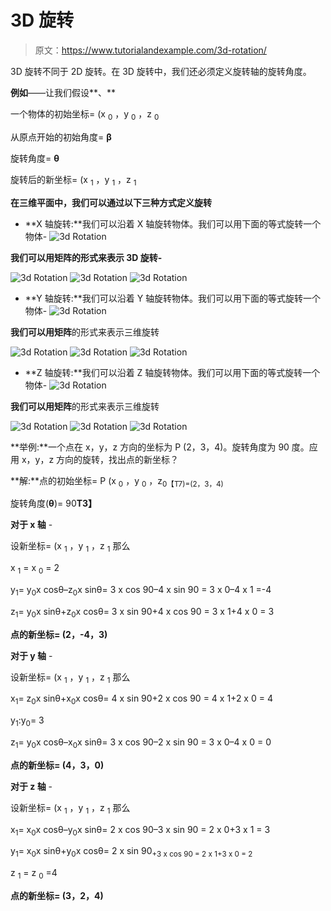 # 3D 旋转

> 原文：<https://www.tutorialandexample.com/3d-rotation/>

3D 旋转不同于 2D 旋转。在 3D 旋转中，我们还必须定义旋转轴的旋转角度。

**例如**——让我们假设**、**

一个物体的初始坐标= (x <sub>0</sub> ，y <sub>0</sub> ，z <sub>0</sub>

从原点开始的初始角度= **β**

旋转角度= **θ**

旋转后的新坐标= (x <sub>1</sub> ，y <sub>1</sub> ，z <sub>1</sub>

**在三维平面中，我们可以通过以下三种方式定义旋转**

*   **X 轴旋转:**我们可以沿着 X 轴旋转物体。我们可以用下面的等式旋转一个物体- ![3d Rotation](img/82e3beb0cc2f12ea2951f4a9c78b084b.png)

**我们可以用矩阵的形式来表示 3D 旋转-**

![3d Rotation](img/91980829fe0597969267ec0a57440ba9.png) ![3d Rotation](img/e85af7c05bc0f106aa0a12bf0368d4d2.png) ![3d Rotation](img/becbb14efa37902d60447b15bc4a5a0d.png)

*   **Y 轴旋转:**我们可以沿着 Y 轴旋转物体。我们可以用下面的等式旋转一个物体- ![3d Rotation](img/fb044b8d5a08ce6c6cff368761ccbee7.png)

**我们可以用矩阵**的形式来表示三维旋转

![3d Rotation](img/ecd1948df0824e27ef07bd38e9d399f6.png) ![3d Rotation](img/dc35b753d09d90f3f12823d724479acd.png) ![3d Rotation](img/c1fdc019001b167deb1b139e43d115da.png)

*   **Z 轴旋转:**我们可以沿着 Z 轴旋转物体。我们可以用下面的等式旋转一个物体- ![3d Rotation](img/f51a26b9808470846e35bbd8f50a5965.png)

**我们可以用矩阵**的形式来表示三维旋转

![3d Rotation](img/ec4182d65540e57b5e8dbd75991d24ed.png) ![3d Rotation](img/23ab6ad52edced8c3827609c8f7efcf3.png) ![3d Rotation](img/b74b013882f9671b6e5454107f3fe3d7.png)

**举例:**一个点在 x，y，z 方向的坐标为 P (2，3，4)。旋转角度为 90 度。应用 x，y，z 方向的旋转，找出点的新坐标？

**解:**点的初始坐标= P (x <sub>0</sub> ，y <sub>0</sub> ，z<sub>0【T7)=(2，3，4)</sub>

旋转角度(**θ**)= 90**T3】**

**对于 x 轴** -

设新坐标= (x <sub>1</sub> ，y <sub>1</sub> ，z <sub>1</sub> 那么

x <sub>1</sub> = x <sub>0</sub> = 2

y<sub>1</sub>= y<sub>0</sub>x cosθ–z<sub>0</sub>x sinθ= 3 x cos 90–4 x sin 90 = 3 x 0–4 x 1 =-4

z<sub>1</sub>= y<sub>0</sub>x sinθ+z<sub>0</sub>x cosθ= 3 x sin 90+4 x cos 90 = 3 x 1+4 x 0 = 3

**点的新坐标= (2，-4，3)**

**对于 y 轴** -

设新坐标= (x <sub>1</sub> ，y <sub>1</sub> ，z <sub>1</sub> 那么

x<sub>1</sub>= z<sub>0</sub>x sinθ+x<sub>0</sub>x cosθ= 4 x sin 90+2 x cos 90 = 4 x 1+2 x 0 = 4

y<sub>1</sub>:y<sub>0</sub>= 3

z<sub>1</sub>= y<sub>0</sub>x cosθ–x<sub>0</sub>x sinθ= 3 x cos 90–2 x sin 90 = 3 x 0–4 x 0 = 0

**点的新坐标= (4，3，0)**

**对于 z 轴** -

设新坐标= (x <sub>1</sub> ，y <sub>1</sub> ，z <sub>1</sub> 那么

x<sub>1</sub>= x<sub>0</sub>x cosθ–y<sub>0</sub>x sinθ= 2 x cos 90–3 x sin 90 = 2 x 0+3 x 1 = 3

y<sub>1</sub>= x<sub>0</sub>x sinθ+y<sub>0</sub>x cosθ= 2 x sin 90<sub>+3 x cos 90 = 2 x 1+3 x 0 = 2</sub>

z <sub>1</sub> = z <sub>0</sub> =4

**点的新坐标= (3，2，4)**